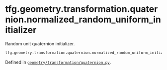 <div itemscope itemtype="http://developers.google.com/ReferenceObject">
<meta itemprop="name" content="tfg.geometry.transformation.quaternion.normalized_random_uniform_initializer" />
<meta itemprop="path" content="Stable" />
</div>

# tfg.geometry.transformation.quaternion.normalized_random_uniform_initializer

Random unit quaternion initializer.

``` python
tfg.geometry.transformation.quaternion.normalized_random_uniform_initializer()
```



Defined in [`geometry/transformation/quaternion.py`](https://github.com/tensorflow/agents/tree/master/tensorflow_graphics/geometry/transformation/quaternion.py).

<!-- Placeholder for "Used in" -->
